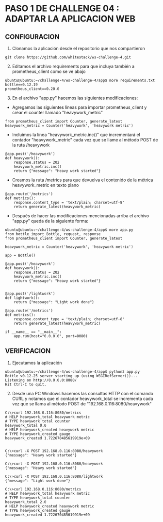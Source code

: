 # PASO 1 DE CHALLENGE 04 : ADAPTAR LA APLICACION WEB

## CONFIGURACION

1. Clonamos la aplicación desde el repositorio que nos compartieron

```
git clone https://github.com/whitestack/ws-challenge-4.git
```

2. Editamos el archivo requirements para que incluya también a prometheus_client como se ve abajo

```
ubuntu@ubuntu:~/challenge-4/ws-challenge-4/app$ more requirements.txt
bottle==0.12.19
prometheus_client==0.20.0
```

3. En el archivo "app.py" hacemos las siguientes modificaciones:

- Agregamos las siguientes líneas para importar prometheus_client y crear el counter llamado "heavywork_metric"

```
from prometheus_client import Counter, generate_latest
heavywork_metric = Counter('heavywork', 'heavywork metric')
```

- Incluimos la línea "heavywork_metric.inc()" que incrementará el contador "heavywork_metric" cada vez que se llame al método POST de la ruta /heavywork

```
@app.post('/heavywork')
def heavywork():
    response.status = 202
    heavywork_metric.inc()
    return {"message": "Heavy work started"}
```

- Creamos la ruta /metrics para que devuelva el contenido de la métrica heavywork_metric en texto plano

```
@app.route('/metrics')
def metrics():
    response.content_type = 'text/plain; charset=utf-8'
    return generate_latest(heavywork_metric)
```

- Después de hacer las modificaciones mencionadas arriba el archivo "app.py" queda de la siguiente forma:

```
ubuntu@ubuntu:~/challenge-4/ws-challenge-4/app$ more app.py
from bottle import Bottle, request, response
from prometheus_client import Counter, generate_latest

heavywork_metric = Counter('heavywork', 'heavywork metric')

app = Bottle()

@app.post('/heavywork')
def heavywork():
    response.status = 202
    heavywork_metric.inc()
    return {"message": "Heavy work started"}


@app.post('/lightwork')
def lightwork():
    return {"message": "Light work done"}

@app.route('/metrics')
def metrics():
    response.content_type = 'text/plain; charset=utf-8'
    return generate_latest(heavywork_metric)

if __name__ == "__main__":
    app.run(host="0.0.0.0", port=8080)
```

## VERIFICACION

1. Ejecutamos la aplicación
```
ubuntu@ubuntu:~/challenge-4/ws-challenge-4/app$ python3 app.py
Bottle v0.12.25 server starting up (using WSGIRefServer())...
Listening on http://0.0.0.0:8080/
Hit Ctrl-C to quit.
```

2. Desde una PC Windows hacemos las consultas HTTP con el comando CURL y notamos que el contador heavywork_total se incrementa cada vez que se llama al método POST de "192.168.0.116:8080/heavywork"

```
C:\>curl 192.168.0.116:8080/metrics
# HELP heavywork_total heavywork metric
# TYPE heavywork_total counter
heavywork_total 0.0
# HELP heavywork_created heavywork metric
# TYPE heavywork_created gauge
heavywork_created 1.722670485619919e+09


C:\>curl -X POST 192.168.0.116:8080/heavywork
{"message": "Heavy work started"}

C:\>curl -X POST 192.168.0.116:8080/heavywork
{"message": "Heavy work started"}

C:\>curl -X POST 192.168.0.116:8080/lightwork
{"message": "Light work done"}

C:\>curl 192.168.0.116:8080/metrics
# HELP heavywork_total heavywork metric
# TYPE heavywork_total counter
heavywork_total 2.0
# HELP heavywork_created heavywork metric
# TYPE heavywork_created gauge
heavywork_created 1.722670485619919e+09
```
